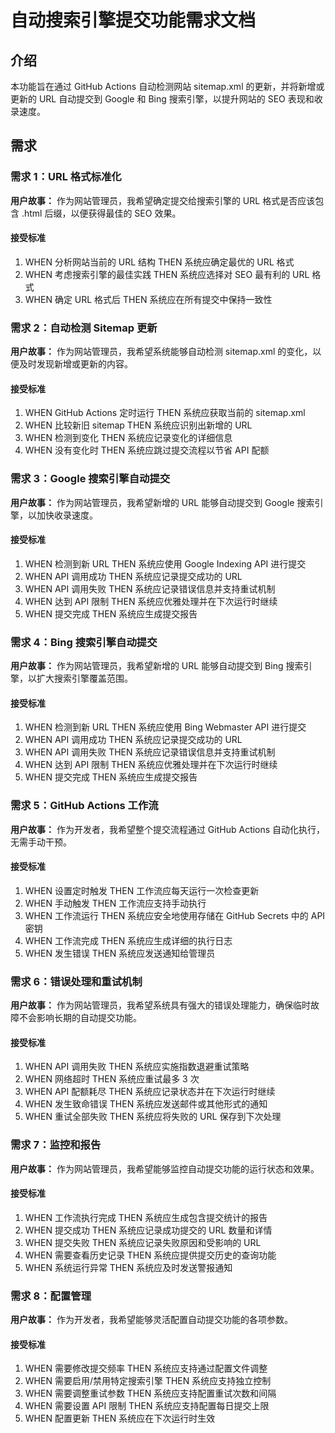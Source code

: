 # 自动搜索引擎提交功能需求文档

## 介绍

本功能旨在通过 GitHub Actions 自动检测网站 sitemap.xml 的更新，并将新增或更新的 URL 自动提交到 Google 和 Bing 搜索引擎，以提升网站的 SEO 表现和收录速度。

## 需求

### 需求 1：URL 格式标准化

**用户故事：** 作为网站管理员，我希望确定提交给搜索引擎的 URL 格式是否应该包含 .html 后缀，以便获得最佳的 SEO 效果。

#### 接受标准
1. WHEN 分析网站当前的 URL 结构 THEN 系统应确定最优的 URL 格式
2. WHEN 考虑搜索引擎的最佳实践 THEN 系统应选择对 SEO 最有利的 URL 格式
3. WHEN 确定 URL 格式后 THEN 系统应在所有提交中保持一致性

### 需求 2：自动检测 Sitemap 更新

**用户故事：** 作为网站管理员，我希望系统能够自动检测 sitemap.xml 的变化，以便及时发现新增或更新的内容。

#### 接受标准
1. WHEN GitHub Actions 定时运行 THEN 系统应获取当前的 sitemap.xml
2. WHEN 比较新旧 sitemap THEN 系统应识别出新增的 URL
3. WHEN 检测到变化 THEN 系统应记录变化的详细信息
4. WHEN 没有变化时 THEN 系统应跳过提交流程以节省 API 配额

### 需求 3：Google 搜索引擎自动提交

**用户故事：** 作为网站管理员，我希望新增的 URL 能够自动提交到 Google 搜索引擎，以加快收录速度。

#### 接受标准
1. WHEN 检测到新 URL THEN 系统应使用 Google Indexing API 进行提交
2. WHEN API 调用成功 THEN 系统应记录提交成功的 URL
3. WHEN API 调用失败 THEN 系统应记录错误信息并支持重试机制
4. WHEN 达到 API 限制 THEN 系统应优雅处理并在下次运行时继续
5. WHEN 提交完成 THEN 系统应生成提交报告

### 需求 4：Bing 搜索引擎自动提交

**用户故事：** 作为网站管理员，我希望新增的 URL 能够自动提交到 Bing 搜索引擎，以扩大搜索引擎覆盖范围。

#### 接受标准
1. WHEN 检测到新 URL THEN 系统应使用 Bing Webmaster API 进行提交
2. WHEN API 调用成功 THEN 系统应记录提交成功的 URL
3. WHEN API 调用失败 THEN 系统应记录错误信息并支持重试机制
4. WHEN 达到 API 限制 THEN 系统应优雅处理并在下次运行时继续
5. WHEN 提交完成 THEN 系统应生成提交报告

### 需求 5：GitHub Actions 工作流

**用户故事：** 作为开发者，我希望整个提交流程通过 GitHub Actions 自动化执行，无需手动干预。

#### 接受标准
1. WHEN 设置定时触发 THEN 工作流应每天运行一次检查更新
2. WHEN 手动触发 THEN 工作流应支持手动执行
3. WHEN 工作流运行 THEN 系统应安全地使用存储在 GitHub Secrets 中的 API 密钥
4. WHEN 工作流完成 THEN 系统应生成详细的执行日志
5. WHEN 发生错误 THEN 系统应发送通知给管理员

### 需求 6：错误处理和重试机制

**用户故事：** 作为网站管理员，我希望系统具有强大的错误处理能力，确保临时故障不会影响长期的自动提交功能。

#### 接受标准
1. WHEN API 调用失败 THEN 系统应实施指数退避重试策略
2. WHEN 网络超时 THEN 系统应重试最多 3 次
3. WHEN API 配额耗尽 THEN 系统应记录状态并在下次运行时继续
4. WHEN 发生致命错误 THEN 系统应发送邮件或其他形式的通知
5. WHEN 重试全部失败 THEN 系统应将失败的 URL 保存到下次处理

### 需求 7：监控和报告

**用户故事：** 作为网站管理员，我希望能够监控自动提交功能的运行状态和效果。

#### 接受标准
1. WHEN 工作流执行完成 THEN 系统应生成包含提交统计的报告
2. WHEN 提交成功 THEN 系统应记录成功提交的 URL 数量和详情
3. WHEN 提交失败 THEN 系统应记录失败原因和受影响的 URL
4. WHEN 需要查看历史记录 THEN 系统应提供提交历史的查询功能
5. WHEN 系统运行异常 THEN 系统应及时发送警报通知

### 需求 8：配置管理

**用户故事：** 作为开发者，我希望能够灵活配置自动提交功能的各项参数。

#### 接受标准
1. WHEN 需要修改提交频率 THEN 系统应支持通过配置文件调整
2. WHEN 需要启用/禁用特定搜索引擎 THEN 系统应支持独立控制
3. WHEN 需要调整重试参数 THEN 系统应支持配置重试次数和间隔
4. WHEN 需要设置 API 限制 THEN 系统应支持配置每日提交上限
5. WHEN 配置更新 THEN 系统应在下次运行时生效
